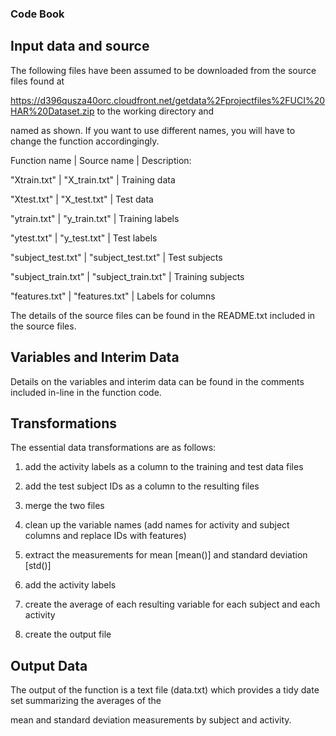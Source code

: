 ### Code Book
## Input data and source
The following files have been assumed to be downloaded from the source files found at 

https://d396qusza40orc.cloudfront.net/getdata%2Fprojectfiles%2FUCI%20HAR%20Dataset.zip to the working directory and 

named as shown.  If you want to use different names, you will have to change the function accordingingly.

Function name | Source name | Description:

"Xtrain.txt" | "X_train.txt" | Training data

"Xtest.txt"	  | "X_test.txt" | Test data

"ytrain.txt"	  | "y_train.txt"  | Training labels

"ytest.txt"	  | "y_test.txt"  | Test labels

"subject_test.txt"  | "subject_test.txt"	  | Test subjects

"subject_train.txt"  | "subject_train.txt"  | Training subjects

"features.txt"  | "features.txt" | Labels for columns


The details of the source files can be found in the README.txt included in the source files.

## Variables and Interim Data
Details on the variables and interim data can be found in the comments included in-line in the function code.

## Transformations
The essential data transformations are as follows:

1) add the activity labels as a column to the training and test data files

2) add the test subject IDs as a column to the resulting files

3) merge the two files

4) clean up the variable names (add names for activity and subject columns and replace IDs with features)

5) extract the measurements for mean [mean()] and standard deviation [std()]

6) add the activity labels

7) create the average of each resulting variable for each subject and each activity

8) create the output file

## Output Data
The output of the function is a text file (data.txt) which provides a tidy date set summarizing the averages of the 

mean and standard deviation measurements by subject and activity. 
	

